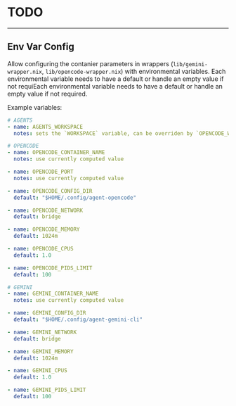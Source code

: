 # TODO

---

## Env Var Config

Allow configuring the contanier parameters in wrappers (`lib/gemini-wrapper.nix`, `lib/opencode-wrapper.nix`) with environmental variables. Each environmental variable needs to have a default or handle an empty value if not requiEach environmental variable needs to have a default or handle an empty value if not required.

Example variables:

```yaml
# AGENTS
- name: AGENTS_WORKSPACE
  notes: sets the `WORKSPACE` variable, can be overriden by `OPENCODE_WORKSPACE` or `GEMINI_WORKSPACE`

# OPENCODE
- name: OPENCODE_CONTAINER_NAME
  notes: use currently computed value

- name: OPENCODE_PORT
  notes: use currently computed value

- name: OPENCODE_CONFIG_DIR
  default: "$HOME/.config/agent-opencode"

- name: OPENCODE_NETWORK
  default: bridge

- name: OPENCODE_MEMORY
  default: 1024m

- name: OPENCODE_CPUS
  default: 1.0

- name: OPENCODE_PIDS_LIMIT
  default: 100

# GEMINI
- name: GEMINI_CONTAINER_NAME
  notes: use currently computed value

- name: GEMINI_CONFIG_DIR
  default: "$HOME/.config/agent-gemini-cli"

- name: GEMINI_NETWORK
  default: bridge

- name: GEMINI_MEMORY
  default: 1024m

- name: GEMINI_CPUS
  default: 1.0

- name: GEMINI_PIDS_LIMIT
  default: 100
```

